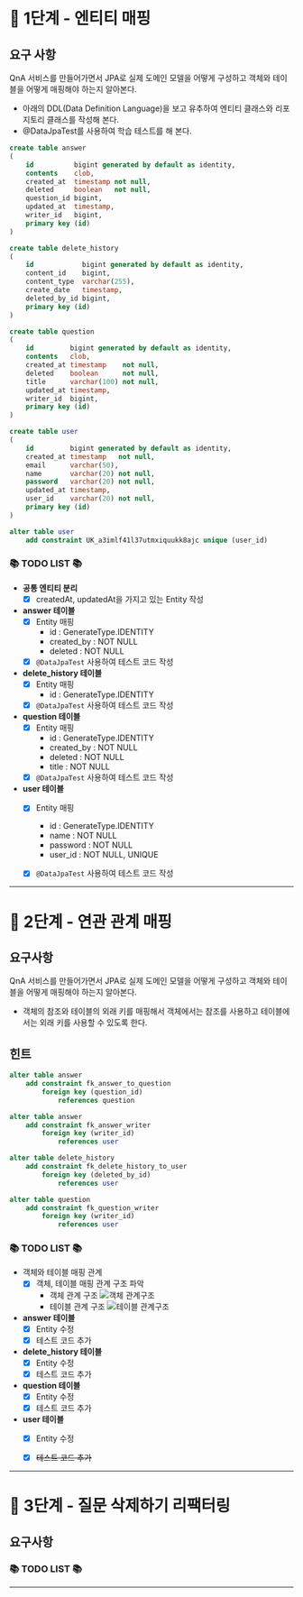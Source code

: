 # 🚀 1단계 - 엔티티 매핑

## 요구 사항
QnA 서비스를 만들어가면서 JPA로 실제 도메인 모델을 어떻게 구성하고 객체와 테이블을 어떻게 매핑해야 하는지 알아본다.
- 아래의 DDL(Data Definition Language)을 보고 유추하여 엔티티 클래스와 리포지토리 클래스를 작성해 본다.
- @DataJpaTest를 사용하여 학습 테스트를 해 본다.

```sql
create table answer
(
    id          bigint generated by default as identity,
    contents    clob,
    created_at  timestamp not null,
    deleted     boolean   not null,
    question_id bigint,
    updated_at  timestamp,
    writer_id   bigint,
    primary key (id)
)
```

```sql
create table delete_history
(
    id            bigint generated by default as identity,
    content_id    bigint,
    content_type  varchar(255),
    create_date   timestamp,
    deleted_by_id bigint,
    primary key (id)
)
```

```sql
create table question
(
    id         bigint generated by default as identity,
    contents   clob,
    created_at timestamp    not null,
    deleted    boolean      not null,
    title      varchar(100) not null,
    updated_at timestamp,
    writer_id  bigint,
    primary key (id)
)
```

```sql
create table user
(
    id         bigint generated by default as identity,
    created_at timestamp   not null,
    email      varchar(50),
    name       varchar(20) not null,
    password   varchar(20) not null,
    updated_at timestamp,
    user_id    varchar(20) not null,
    primary key (id)
)

alter table user
    add constraint UK_a3imlf41l37utmxiquukk8ajc unique (user_id)
```

### 📚 TODO LIST 📚
- **공통 엔티티 분리**
  - [x] createdAt, updatedAt을 가지고 있는 Entity 작성
- **answer 테이블**
  - [x] Entity 매핑
    - id : GenerateType.IDENTITY
    - created_by : NOT NULL
    - deleted : NOT NULL
  - [x] `@DataJpaTest` 사용하여 테스트 코드 작성
- **delete_history 테이블**
  - [x] Entity 매핑
    - id : GenerateType.IDENTITY
  - [x] `@DataJpaTest` 사용하여 테스트 코드 작성
- **question 테이블**
  - [x] Entity 매핑
    - id : GenerateType.IDENTITY
    - created_by : NOT NULL
    - deleted : NOT NULL
    - title : NOT NULL
  - [x] `@DataJpaTest` 사용하여 테스트 코드 작성
- **user 테이블**
  - [x] Entity 매핑
    - id : GenerateType.IDENTITY
    - name : NOT NULL
    - password : NOT NULL
    - user_id : NOT NULL, UNIQUE
  - [x] `@DataJpaTest` 사용하여 테스트 코드 작성

  
---
# 🚀 2단계 - 연관 관계 매핑

## 요구사항
QnA 서비스를 만들어가면서 JPA로 실제 도메인 모델을 어떻게 구성하고 객체와 테이블을 어떻게 매핑해야 하는지 알아본다.
- 객체의 참조와 테이블의 외래 키를 매핑해서 객체에서는 참조를 사용하고 테이블에서는 외래 키를 사용할 수 있도록 한다.

## 힌트
```sql
alter table answer
    add constraint fk_answer_to_question
        foreign key (question_id)
            references question

alter table answer
    add constraint fk_answer_writer
        foreign key (writer_id)
            references user

alter table delete_history
    add constraint fk_delete_history_to_user
        foreign key (deleted_by_id)
            references user

alter table question
    add constraint fk_question_writer
        foreign key (writer_id)
            references user
```

### 📚 TODO LIST 📚
- 객체와 테이블 매핑 관계
  - [x] 객체, 테이블 매핑 관계 구조 파악
    - 객체 관계 구조
      ![객체 관계구조](object_relationship.jpeg)
    - 테이블 관계 구조
      ![테이블 관계구조](table_relationship.jpeg)
- **answer 테이블**
  - [x] Entity 수정
  - [x] 테스트 코드 추가
- **delete_history 테이블**
  - [x] Entity 수정
  - [x] 테스트 코드 추가
- **question 테이블**
  - [x] Entity 수정
  - [x] 테스트 코드 추가
- **user 테이블**
  - [x] Entity 수정
  - [x] ~~테스트 코드 추가~~


---
# 🚀 3단계 - 질문 삭제하기 리팩터링

## 요구사항

### 📚 TODO LIST 📚

---
